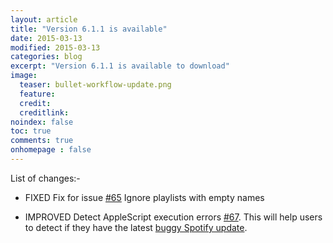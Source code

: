 ```yaml
---
layout: article
title: "Version 6.1.1 is available"
date: 2015-03-13
modified: 2015-03-13
categories: blog
excerpt: "Version 6.1.1 is available to download"
image:
  teaser: bullet-workflow-update.png
  feature:
  credit:
  creditlink:
noindex: false
toc: true
comments: true
onhomepage : false
---
```


List of changes:-

* <span class="badge danger">FIXED</span> Fix for issue [#65](https://github.com/vdesabou/alfred-spotify-mini-player/issues/65) Ignore playlists with empty names

* <span class="badge success">IMPROVED</span> Detect AppleScript execution errors [#67](https://github.com/vdesabou/alfred-spotify-mini-player/issues/67). This will help users to detect if they have the latest [buggy Spotify update](http://alfred-spotify-mini-player.com/blog/issue-with-latest-spotify-update/).



